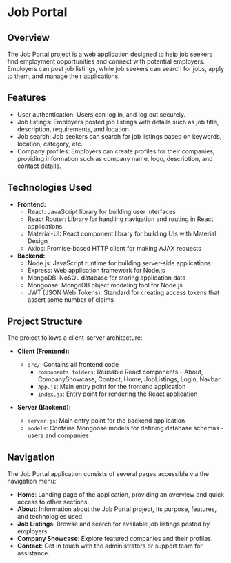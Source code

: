 # Job Portal

## Overview
The Job Portal project is a web application designed to help job seekers find employment opportunities and connect with potential employers. Employers can post job listings, while job seekers can search for jobs, apply to them, and manage their applications.

## Features
- User authentication: Users can log in, and log out securely.
- Job listings: Employers posted job listings with details such as job title, description, requirements, and location.
- Job search: Job seekers can search for job listings based on keywords, location, category, etc.
- Company profiles: Employers can create profiles for their companies, providing information such as company name, logo, description, and contact details.

## Technologies Used
- **Frontend:**
  - React: JavaScript library for building user interfaces
  - React Router: Library for handling navigation and routing in React applications
  - Material-UI: React component library for building UIs with Material Design
  - Axios: Promise-based HTTP client for making AJAX requests
- **Backend:**
  - Node.js: JavaScript runtime for building server-side applications
  - Express: Web application framework for Node.js
  - MongoDB: NoSQL database for storing application data
  - Mongoose: MongoDB object modeling tool for Node.js
  - JWT (JSON Web Tokens): Standard for creating access tokens that assert some number of claims

## Project Structure
The project follows a client-server architecture:

- **Client (Frontend):**
  - `src/`: Contains all frontend code
    - `components folders`: Reusable React components - About, CompanyShowcase, Contact, Home, JobListings, Login, Navbar
    - `App.js`: Main entry point for the frontend application
    - `index.js`: Entry point for rendering the React application

- **Server (Backend):**
  - `server.js`: Main entry point for the backend application
  - `models`: Contains Mongoose models for defining database schemas - users and companies

## Navigation
The Job Portal application consists of several pages accessible via the navigation menu:

- **Home**: Landing page of the application, providing an overview and quick access to other sections.
- **About**: Information about the Job Portal project, its purpose, features, and technologies used.
- **Job Listings**: Browse and search for available job listings posted by employers.
- **Company Showcase**: Explore featured companies and their profiles.
- **Contact**: Get in touch with the administrators or support team for assistance.
